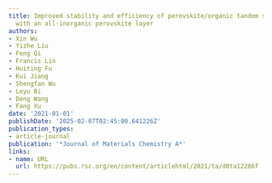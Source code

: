 ```yaml
---
title: Improved stability and efficiency of perovskite/organic tandem solar cells
  with an all-inorganic perovskite layer
authors:
- Xin Wu
- Yizhe Liu
- Feng Qi
- Francis Lin
- Huiting Fu
- Kui Jiang
- Shengfan Wu
- Leyu Bi
- Deng Wang
- Fang Xu
date: '2021-01-01'
publishDate: '2025-02-07T02:45:00.641226Z'
publication_types:
- article-journal
publication: '*Journal of Materials Chemistry A*'
links:
- name: URL
  url: https://pubs.rsc.org/en/content/articlehtml/2021/ta/d0ta12286f
---
```

